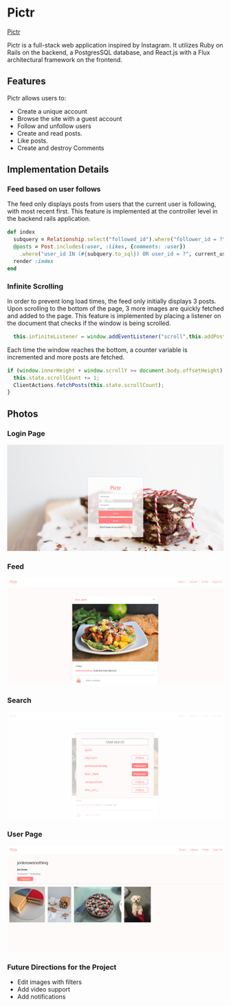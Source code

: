 # Pictr

[Pictr](https://pictr-app.herokuapp.com/)

Pictr is a full-stack web application inspired by Instagram. It utilizes Ruby on Rails on the backend,
a PostgresSQL database, and React.js with a Flux architectural framework on the frontend.

## Features

Pictr allows users to:

- Create a unique account
- Browse the site with a guest account
- Follow and unfollow users
- Create and read posts.
- Like posts.
- Create and destroy Comments

## Implementation Details

### Feed based on user follows
The feed only displays posts from users that the current user is following, with most recent first.
This feature is implemented at the controller level in the backend rails application.

```Ruby
def index
  subquery = Relationship.select("followed_id").where("follower_id = ?", current_user.id)
  @posts = Post.includes(:user, :likes, {comments: :user})
    .where("user_id IN (#{subquery.to_sql}) OR user_id = ?", current_user.id).limit(3 * count).order(id: :desc)
  render :index
end
```

### Infinite Scrolling
In order to prevent long load times, the feed only initially displays 3 posts. Upon scrolling to the bottom
of the page, 3 more images are quickly fetched and added to the page. This feature is implemented by placing
a listener on the document that checks if the window is being scrolled.

```Javascript
  this.infiniteListener = window.addEventListener("scroll",this.addPosts);
```

Each time the window reaches the bottom, a counter variable is incremented and more posts are fetched.

```Javascript
if (window.innerHeight + window.scrollY >= document.body.offsetHeight) {
  this.state.scrollCount += 1;
  ClientActions.fetchPosts(this.state.scrollCount);
}
```
## Photos

### Login Page
![Login](/docs/images/login_page.png)

### Feed
![Feed](/docs/images/feed.png)

### Search
![Search](/docs/images/search.png)

### User Page
![User Page](/docs/images/user_page.png)


### Future Directions for the Project
- Edit images with filters
- Add video support
- Add notifications
